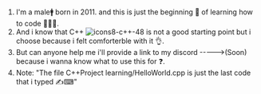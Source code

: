 1. I'm a male🚹 born in 2011. and this is just the beginning 🚀 of learning how to code 👨🏻‍💻.
2. And i know that C++ ![icons8-c++-48](https://github.com/AdemCpp/My-C-Code/assets/164550699/31b276ba-ccb3-42b0-9b4c-4c45698e8e15)
 is not a good starting point but i choose because i felt comforterble with it 👌.
3. But can anyone help me i'll provide a link to my discord ----->(Soon) because i wanna know what to use this for ❓.
4. Note: "The file C++Project learning/HelloWorld.cpp is just the last code that i typed ✍⌨"

